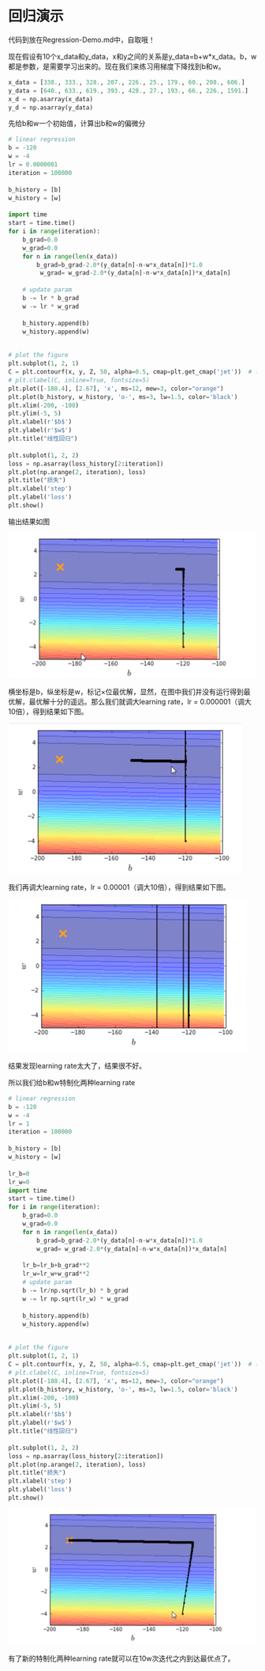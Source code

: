 #  回归演示
代码到放在Regression-Demo.md中，自取哦！


现在假设有10个x_data和y_data，x和y之间的关系是y_data=b+w*x_data。b，w都是参数，是需要学习出来的。现在我们来练习用梯度下降找到b和w。
```python
x_data = [338., 333., 328., 207., 226., 25., 179., 60., 208., 606.]
y_data = [640., 633., 619., 393., 428., 27., 193., 66., 226., 1591.]
x_d = np.asarray(x_data)
y_d = np.asarray(y_data)
```



先给b和w一个初始值，计算出b和w的偏微分
```python
# linear regression
b = -120
w = -4
lr = 0.0000001
iteration = 100000

b_history = [b]
w_history = [w]

import time
start = time.time()
for i in range(iteration):
    b_grad=0.0
    w_grad=0.0
    for n in range(len(x_data))
        b_grad=b_grad-2.0*(y_data[n]-n-w*x_data[n])*1.0
         w_grad= w_grad-2.0*(y_data[n]-n-w*x_data[n])*x_data[n]
    
    # update param
    b -= lr * b_grad
    w -= lr * w_grad

    b_history.append(b)
    w_history.append(w)
    
```
```python
# plot the figure
plt.subplot(1, 2, 1)
C = plt.contourf(x, y, Z, 50, alpha=0.5, cmap=plt.get_cmap('jet'))  # 填充等高线
# plt.clabel(C, inline=True, fontsize=5)
plt.plot([-188.4], [2.67], 'x', ms=12, mew=3, color="orange")
plt.plot(b_history, w_history, 'o-', ms=3, lw=1.5, color='black')
plt.xlim(-200, -100)
plt.ylim(-5, 5)
plt.xlabel(r'$b$')
plt.ylabel(r'$w$')
plt.title("线性回归")

plt.subplot(1, 2, 2)
loss = np.asarray(loss_history[2:iteration])
plt.plot(np.arange(2, iteration), loss)
plt.title("损失")
plt.xlabel('step')
plt.ylabel('loss')
plt.show()

```
输出结果如图

![chapter1-0.png](res/chapter4-1.png)

横坐标是b，纵坐标是w，标记×位最优解，显然，在图中我们并没有运行得到最优解，最优解十分的遥远。那么我们就调大learning rate，lr = 0.000001（调大10倍），得到结果如下图。

![chapter1-0.png](res/chapter4-2.png)

我们再调大learning rate，lr = 0.00001（调大10倍），得到结果如下图。

![chapter1-0.png](res/chapter4-3.png)

结果发现learning rate太大了，结果很不好。

所以我们给b和w特制化两种learning rate
```python
# linear regression
b = -120
w = -4
lr = 1
iteration = 100000

b_history = [b]
w_history = [w]

lr_b=0
lr_w=0
import time
start = time.time()
for i in range(iteration):
    b_grad=0.0
    w_grad=0.0
    for n in range(len(x_data))
        b_grad=b_grad-2.0*(y_data[n]-n-w*x_data[n])*1.0
        w_grad= w_grad-2.0*(y_data[n]-n-w*x_data[n])*x_data[n]
    
    lr_b=lr_b+b_grad**2
    lr_w=lr_w+w_grad**2
    # update param
    b -= lr/np.sqrt(lr_b) * b_grad
    w -= lr np.sqrt(lr_w) * w_grad

    b_history.append(b)
    w_history.append(w)
    
```
```python
# plot the figure
plt.subplot(1, 2, 1)
C = plt.contourf(x, y, Z, 50, alpha=0.5, cmap=plt.get_cmap('jet'))  # 填充等高线
# plt.clabel(C, inline=True, fontsize=5)
plt.plot([-188.4], [2.67], 'x', ms=12, mew=3, color="orange")
plt.plot(b_history, w_history, 'o-', ms=3, lw=1.5, color='black')
plt.xlim(-200, -100)
plt.ylim(-5, 5)
plt.xlabel(r'$b$')
plt.ylabel(r'$w$')
plt.title("线性回归")

plt.subplot(1, 2, 2)
loss = np.asarray(loss_history[2:iteration])
plt.plot(np.arange(2, iteration), loss)
plt.title("损失")
plt.xlabel('step')
plt.ylabel('loss')
plt.show()

```

![chapter1-0.png](res/chapter4-4.png)

有了新的特制化两种learning rate就可以在10w次迭代之内到达最优点了。